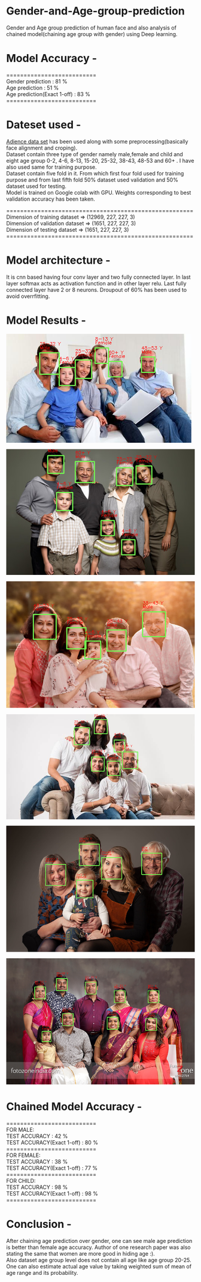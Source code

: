 # Gender-and-Age-group-prediction
Gender and Age group prediction of human face and also analysis of chained model(chaining age group with gender) using Deep learning.

# Model Accuracy -
==========================<br/>
Gender prediction : 81 %<br/>
Age prediction : 51 %<br/>
Age prediction(Exact 1-off) : 83 %<br/>
==========================<br/>

# Dateset used -
[Adience data set](https://www.kaggle.com/ttungl/adience-benchmark-gender-and-age-classification) has been used along with some preprocessing(basically face alignment and croping).<br/>
Dataset contain three type of gender namely male,female and child and eight age group 0-2, 4-6, 8-13, 15-20, 25-32, 38-43, 48-53 and 60+ . I have also used same for training purpose.<br/>
Dataset contain five fold in it. From which first four fold used for training purpose and from last fifth fold 50% dataset used validation and 50% dataset used for testing.</br>
Model is trained on Google colab with GPU. Weights corresponding to best validation accuracy has been taken.<br/>


======================================================<br/>
Dimension of training dataset =>  (12969, 227, 227, 3)<br/>
Dimension of validation dataset =>  (1651, 227, 227, 3)<br/>
Dimension of testing dataset =>  (1651, 227, 227, 3)<br/>
======================================================<br/>

# Model architecture -
It is cnn based having four conv layer and two fully connected layer. In last layer softmax acts as activation function and in other layer relu. Last fully connected layer have 2 or 8 neurons. Droupout of 60% has been used to avoid overrfitting.

# Model Results -


![Result 1](/results/r7.png)

![Result 2](/results/r6.png)

![Result 3](/results/r5.png)

![Result 4](/results/r1.png)

![Result 5](/results/r4.png)

![Result 6](/results/r3.png)


# Chained Model Accuracy -
==========================<br/>
FOR MALE:<br/>
TEST ACCURACY :  42 %<br/>
TEST ACCURACY(Exact 1-off) :  80 %<br/>
==========================<br/>
FOR FEMALE:<br/>
TEST ACCURACY :  38 %<br/>
TEST ACCURACY(Exact 1-off) :  77 %<br/>
==========================<br/>
FOR CHILD:<br/>
TEST ACCURACY :  98 %<br/>
TEST ACCURACY(Exact 1-off) :  98 %<br/>
==========================<br/>

# Conclusion -
After chaining age prediction over gender, one can see male age prediction is better than female age accuracy. Author of one research paper was also stating the same that women are more good in hiding age :).<br/>
Also dataset age group level does not contain all age like age group 20-25. One can also estimate actual age value by taking weighted sum of mean of age range and its probability.
